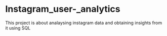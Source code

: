 # Instagram_user-_analytics
This project is about analaysing instagram data and obtaining insights from it using SQL
